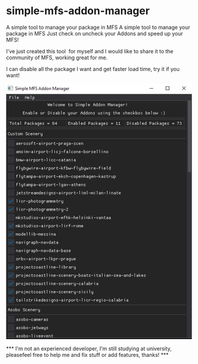 # simple-mfs-addon-manager
A simple tool to manage your package in MFS
A simple tool to manage your package in MFS Just check on uncheck your Addons and speed up your MFS!

I've just created this tool  for myself and I would like to share it to the community of MFS, working great for me.

I can disable all the package I want and get faster load time, try it if you want! 

![alt text](https://raw.githubusercontent.com/Davide-Ferrara/simple-mfs-addon-manager/main/img/demo.png)

*** I'm not an experienced developer, I'm still studying at university, pleasefeel free to help me and fix stuff or add features, thanks! ***
